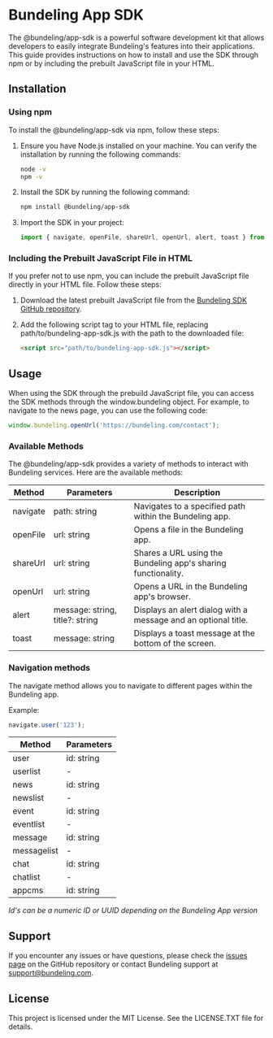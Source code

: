 # Bundeling App SDK
The @bundeling/app-sdk is a powerful software development kit that allows developers to easily integrate Bundeling's features into their applications. This guide provides instructions on how to install and use the SDK through npm or by including the prebuilt JavaScript file in your HTML.

## Installation

### Using npm
To install the @bundeling/app-sdk via npm, follow these steps:

1. Ensure you have Node.js installed on your machine. You can verify the installation by running the following commands:
    ```bash
    node -v
    npm -v
    ```
2. Install the SDK by running the following command:
    ```bash
    npm install @bundeling/app-sdk
    ```
3. Import the SDK in your project:
    ```javascript
    import { navigate, openFile, shareUrl, openUrl, alert, toast } from '@bundeling/app-sdk';
    ```

### Including the Prebuilt JavaScript File in HTML

If you prefer not to use npm, you can include the prebuilt JavaScript file directly in your HTML file. Follow these steps:

1. Download the latest prebuilt JavaScript file from the [Bundeling SDK GitHub repository](https://github.com/Bundeling/app-sdk/dist/).
2. Add the following script tag to your HTML file, replacing path/to/bundeling-app-sdk.js with the path to the downloaded file:

    ```html
    <script src="path/to/bundeling-app-sdk.js"></script>
    ```

## Usage
When using the SDK through the prebuild JavaScript file, you can access the SDK methods through the window.bundeling object. For example, to navigate to the news page, you can use the following code:
```javascript
window.bundeling.openUrl('https://bundeling.com/contact');
```

### Available Methods
The @bundeling/app-sdk provides a variety of methods to interact with Bundeling services. Here are the available methods:

| Method   | Parameters                      | Description                                                    |
|----------|---------------------------------|----------------------------------------------------------------|
| navigate | path: string                    | Navigates to a specified path within the Bundeling app.        |
| openFile | url: string                     | Opens a file in the Bundeling app.                             |
| shareUrl | url: string                     | Shares a URL using the Bundeling app's sharing functionality.  |
| openUrl  | url: string                     | Opens a URL in the Bundeling app's browser.                    |
| alert    | message: string, title?: string | Displays an alert dialog with a message and an optional title. |
| toast    | message: string                 | Displays a toast message at the bottom of the screen.          |

### Navigation methods
The navigate method allows you to navigate to different pages within the Bundeling app.

Example:
```javascript
navigate.user('123');
```
| Method      | Parameters |
|-------------|------------|
| user        | id: string | 
| userlist    | -          |
| news        | id: string |
| newslist    | -          |
| event       | id: string |
| eventlist   | -          |
| message     | id: string |
| messagelist | -          |
| chat        | id: string |
| chatlist    | -          |
| appcms      | id: string |

*Id's can be a numeric ID or UUID depending on the Bundeling App version*

## Support
If you encounter any issues or have questions, please check the [issues page](https://github.com/bundeling/app-sdk/issues) on the GitHub repository or contact Bundeling support at support@bundeling.com.

## License
This project is licensed under the MIT License. See the LICENSE.TXT file for details.